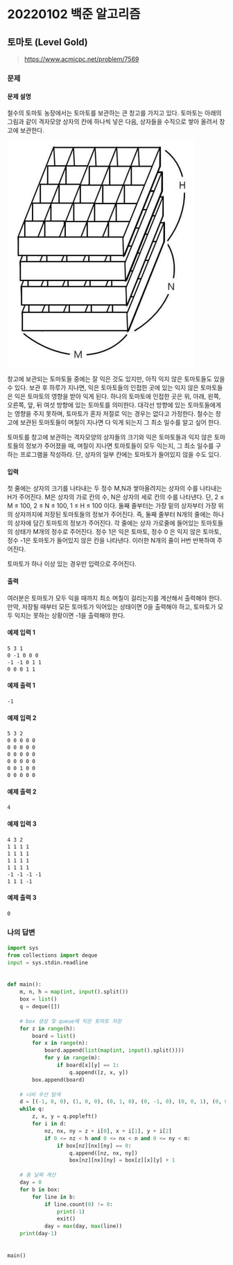 # 20220102 백준 알고리즘

## 토마토 (Level Gold)
> https://www.acmicpc.net/problem/7569

### 문제
#### 문제 설명
철수의 토마토 농장에서는 토마토를 보관하는 큰 창고를 가지고 있다. 토마토는 아래의 그림과 같이 격자모양 상자의 칸에 하나씩 넣은 다음, 상자들을 수직으로 쌓아 올려서 창고에 보관한다.

![](image/7569.png)

창고에 보관되는 토마토들 중에는 잘 익은 것도 있지만, 아직 익지 않은 토마토들도 있을 수 있다. 보관 후 하루가 지나면, 익은 토마토들의 인접한 곳에 있는 익지 않은 토마토들은 익은 토마토의 영향을 받아 익게 된다. 하나의 토마토에 인접한 곳은 위, 아래, 왼쪽, 오른쪽, 앞, 뒤 여섯 방향에 있는 토마토를 의미한다. 대각선 방향에 있는 토마토들에게는 영향을 주지 못하며, 토마토가 혼자 저절로 익는 경우는 없다고 가정한다. 철수는 창고에 보관된 토마토들이 며칠이 지나면 다 익게 되는지 그 최소 일수를 알고 싶어 한다.

토마토를 창고에 보관하는 격자모양의 상자들의 크기와 익은 토마토들과 익지 않은 토마토들의 정보가 주어졌을 때, 며칠이 지나면 토마토들이 모두 익는지, 그 최소 일수를 구하는 프로그램을 작성하라. 단, 상자의 일부 칸에는 토마토가 들어있지 않을 수도 있다.

#### 입력
첫 줄에는 상자의 크기를 나타내는 두 정수 M,N과 쌓아올려지는 상자의 수를 나타내는 H가 주어진다. M은 상자의 가로 칸의 수, N은 상자의 세로 칸의 수를 나타낸다. 단, 2 ≤ M ≤ 100, 2 ≤ N ≤ 100, 1 ≤ H ≤ 100 이다. 둘째 줄부터는 가장 밑의 상자부터 가장 위의 상자까지에 저장된 토마토들의 정보가 주어진다. 즉, 둘째 줄부터 N개의 줄에는 하나의 상자에 담긴 토마토의 정보가 주어진다. 각 줄에는 상자 가로줄에 들어있는 토마토들의 상태가 M개의 정수로 주어진다. 정수 1은 익은 토마토, 정수 0 은 익지 않은 토마토, 정수 -1은 토마토가 들어있지 않은 칸을 나타낸다. 이러한 N개의 줄이 H번 반복하여 주어진다.

토마토가 하나 이상 있는 경우만 입력으로 주어진다.

#### 출력
여러분은 토마토가 모두 익을 때까지 최소 며칠이 걸리는지를 계산해서 출력해야 한다. 만약, 저장될 때부터 모든 토마토가 익어있는 상태이면 0을 출력해야 하고, 토마토가 모두 익지는 못하는 상황이면 -1을 출력해야 한다.

#### 예제 입력 1
```
5 3 1
0 -1 0 0 0
-1 -1 0 1 1
0 0 0 1 1
```

#### 예제 출력 1
```
-1
```

#### 예제 입력 2
```
5 3 2
0 0 0 0 0
0 0 0 0 0
0 0 0 0 0
0 0 0 0 0
0 0 1 0 0
0 0 0 0 0
```

#### 예제 출력 2
```
4
```

#### 예제 입력 3
```
4 3 2
1 1 1 1
1 1 1 1
1 1 1 1
1 1 1 1
-1 -1 -1 -1
1 1 1 -1
```

#### 예제 출력 3
```
0
```

### 나의 답변
```python
import sys
from collections import deque
input = sys.stdin.readline


def main():
    m, n, h = map(int, input().split())
    box = list()
    q = deque([])

    # box 생성 및 queue에 익은 토마토 저장
    for z in range(h):
        board = list()
        for x in range(n):
            board.append(list(map(int, input().split())))
            for y in range(m):
                if board[x][y] == 1:
                    q.append([z, x, y])
        box.append(board)

    # 너비 우선 탐색
    d = [(-1, 0, 0), (1, 0, 0), (0, 1, 0), (0, -1, 0), (0, 0, 1), (0, 0, -1)]
    while q:
        z, x, y = q.popleft()
        for i in d:
            nz, nx, ny = z + i[0], x + i[1], y + i[2]
            if 0 <= nz < h and 0 <= nx < n and 0 <= ny < m:
                if box[nz][nx][ny] == 0:
                    q.append([nz, nx, ny])
                    box[nz][nx][ny] = box[z][x][y] + 1

    # 총 날짜 계산
    day = 0
    for b in box:
        for line in b:
            if line.count(0) != 0:
                print(-1)
                exit()
            day = max(day, max(line))
    print(day-1)


main()
```